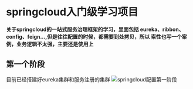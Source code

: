 # springcloud入门级学习项目
**关于springcloud的一站式服务治理框架的学习，里面包括 eureka、ribbon、config、feign...,但是往往配置的时候，都需要到处拷贝，所以
  索性也写一个案例，业务逻辑不太强，主要还是使用上**
## 第一个阶段
目前已经搭建好eureka集群和服务注册的集群
![springcloud配置第一阶段](http://qiniuyun.lmxljc.xyz/spring1.png "springcloud配置第一阶段")
